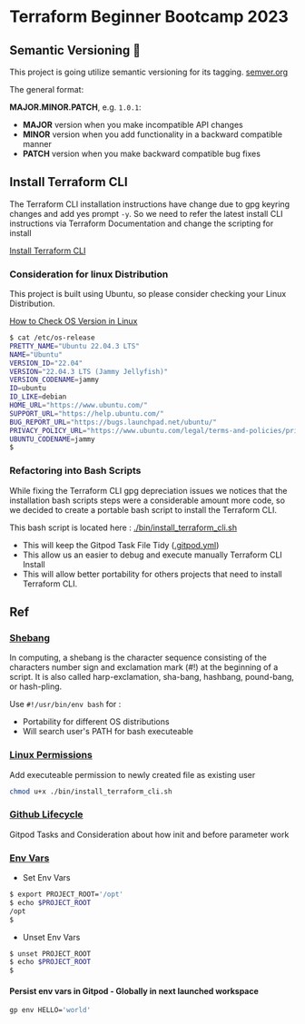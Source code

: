 # Terraform Beginner Bootcamp 2023

## Semantic Versioning :mage:

This project is going utilize semantic versioning for its tagging.
[semver.org](https://semver.org/) 

The general format: 

**MAJOR.MINOR.PATCH**, e.g. `1.0.1`:

- **MAJOR** version when you make incompatible API changes
- **MINOR** version when you add functionality in a backward compatible manner
- **PATCH** version when you make backward compatible bug fixes

## Install Terraform CLI

The Terraform CLI installation instructions have change due to gpg keyring changes and add yes prompt `-y`. So we need to refer the latest install CLI instructions via Terraform Documentation and change the scripting for install

[Install Terraform CLI](https://developer.hashicorp.com/terraform/tutorials/aws-get-started/install-cli)

### Consideration for linux Distribution

This project is built using Ubuntu, so please consider checking your Linux Distribution.

[How to Check OS Version in Linux](https://www.cyberciti.biz/faq/how-to-check-os-version-in-linux-command-line/)

```bash
$ cat /etc/os-release
PRETTY_NAME="Ubuntu 22.04.3 LTS"
NAME="Ubuntu"
VERSION_ID="22.04"
VERSION="22.04.3 LTS (Jammy Jellyfish)"
VERSION_CODENAME=jammy
ID=ubuntu
ID_LIKE=debian
HOME_URL="https://www.ubuntu.com/"
SUPPORT_URL="https://help.ubuntu.com/"
BUG_REPORT_URL="https://bugs.launchpad.net/ubuntu/"
PRIVACY_POLICY_URL="https://www.ubuntu.com/legal/terms-and-policies/privacy-policy"
UBUNTU_CODENAME=jammy
$ 
```

### Refactoring into Bash Scripts

While fixing the Terraform CLI gpg depreciation issues we notices that the installation bash scripts steps were a considerable amount more code, so we decided to create a portable bash script to install the Terraform CLI. 

This bash script is located here : [./bin/install_terraform_cli.sh](./bin/install_terraform_cli.sh)

- This will keep the Gitpod Task File Tidy ([.gitpod.yml](.gitpod.yml))
- This allow us an easier to debug and execute manually Terraform CLI Install
- This will allow better portability for others projects that need to install Terraform CLI. 

## Ref

### [Shebang](https://en.wikipedia.org/wiki/Shebang_(Unix))
In computing, a shebang is the character sequence consisting of the characters number sign and exclamation mark (#!) at the beginning of a script. It is also called  harp-exclamation, sha-bang, hashbang, pound-bang, or hash-pling.

Use `#!/usr/bin/env bash` for :
- Portability for different OS distributions
- Will search user's PATH for bash executeable
### [Linux Permissions](https://en.wikipedia.org/wiki/File-system_permissions)
Add executeable permission to newly created file as existing user
```bash
chmod u+x ./bin/install_terraform_cli.sh
```
### [Github Lifecycle](https://www.gitpod.io/docs/configure/workspaces/tasks)
Gitpod Tasks and Consideration about how init and before parameter work

### [Env Vars](https://www.cyberciti.biz/faq/set-environment-variable-linux/)

- Set Env Vars
```sh
$ export PROJECT_ROOT='/opt'
$ echo $PROJECT_ROOT
/opt
$
```
- Unset Env Vars
```sh
$ unset PROJECT_ROOT
$ echo $PROJECT_ROOT
$ 
```

#### Persist env vars in Gitpod - Globally in next launched workspace
```sh
gp env HELLO='world'
```
